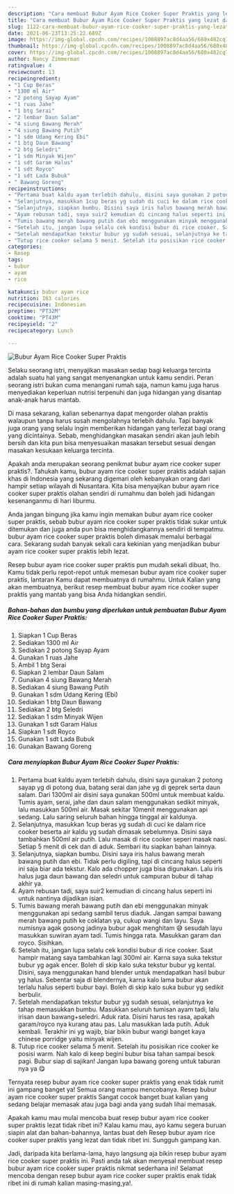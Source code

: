 ```yaml
---
description: "Cara membuat Bubur Ayam Rice Cooker Super Praktis yang lezat dan Mudah Dibuat"
title: "Cara membuat Bubur Ayam Rice Cooker Super Praktis yang lezat dan Mudah Dibuat"
slug: 1122-cara-membuat-bubur-ayam-rice-cooker-super-praktis-yang-lezat-dan-mudah-dibuat
date: 2021-06-23T13:25:22.689Z
image: https://img-global.cpcdn.com/recipes/1008897ac8d4aa56/680x482cq70/bubur-ayam-rice-cooker-super-praktis-foto-resep-utama.jpg
thumbnail: https://img-global.cpcdn.com/recipes/1008897ac8d4aa56/680x482cq70/bubur-ayam-rice-cooker-super-praktis-foto-resep-utama.jpg
cover: https://img-global.cpcdn.com/recipes/1008897ac8d4aa56/680x482cq70/bubur-ayam-rice-cooker-super-praktis-foto-resep-utama.jpg
author: Nancy Zimmerman
ratingvalue: 4
reviewcount: 13
recipeingredient:
- "1 Cup Beras"
- "1300 ml Air"
- "2 potong Sayap Ayam"
- "1 ruas Jahe"
- "1 btg Serai"
- "2 lembar Daun Salam"
- "4 siung Bawang Merah"
- "4 siung Bawang Putih"
- "1 sdm Udang Kering Ebi"
- "1 btg Daun Bawang"
- "2 btg Seledri"
- "1 sdm Minyak Wijen"
- "1 sdt Garam Halus"
- "1 sdt Royco"
- "1 sdt Lada Bubuk"
- " Bawang Goreng"
recipeinstructions:
- "Pertama buat kaldu ayam terlebih dahulu, disini saya gunakan 2 potong sayap yg di potong dua, batang serai dan jahe yg di geprek serta daun salam. Dari 1300ml air disini saya gunakan 500ml untuk membuat kaldu. Tumis ayam, serai, jahe dan daun salam menggunakan sedikit minyak, lalu masukkan 500ml air. Masak sekitar 10menit menggunakan api sedang. Lalu saring seluruh bahan hingga tinggal air kaldunya."
- "Selanjutnya, masukkan 1cup beras yg sudah di cuci ke dalam rice cooker beserta air kaldu yg sudah dimasak sebelumnya. Disini saya tambahkan 500ml air putih. Lalu masak di rice cooker seperi masak nasi. Setiap 5 menit di cek dan di aduk. Sembari itu siapkan bahan lainnya."
- "Selanjutnya, siapkan bumbu. Disini saya iris halus bawang merah bawang putih dan ebi. Tidak perlu digiling, tapi di cincang halus seperti ini saja biar ada tekstur. Kalo ada chopper juga bisa digunakan. Lalu iris halus juga daun bawang dan seledri untuk campuran bubur di tahap akhir ya."
- "Ayam rebusan tadi, saya suir2 kemudian di cincang halus seperti ini untuk nantinya dijadikan isian."
- "Tumis bawang merah bawang putih dan ebi menggunakan minyak menggunakan api sedang sambil terus diaduk. Jangan sampai bawang merah bawang putih ke coklatan ya, cukup wangi dan layu. Saya numisnya agak gosong jadinya bubur agak menghitam 😅 sesudah layu masukkan suwiran ayam tadi. Tumis hingga rata. Masukkan garam dan royco. Sisihkan."
- "Setelah itu, jangan lupa selalu cek kondisi bubur di rice cooker. Saat hampir matang saya tambahkan lagi 300ml air. Karna saya suka tekstur bubur yg agak encer. Boleh di skip kalo suka tekstur bubur yg kental. Disini, saya menggunakan hand blender untuk mendapatkan hasil bubur yg halus. Sebentar saja di blendernya, karna kalo lama bubur akan terlalu halus seperti bubur bayi. Boleh di skip kalo suka bubur yg sedikit berbulir."
- "Setelah mendapatkan tekstur bubur yg sudah sesuai, selanjutnya ke tahap memasukkan bumbu. Masukkan seluruh tumisan ayam tadi, lalu irisan daun bawang+seledri. Aduk rata. Disini harus tes rasa, apakah garam/royco nya kurang atau pas. Lalu masukkan lada putih. Aduk kembali. Terakhir ini yg wajib, biar bikin bubur wangi banget kaya chinese porridge yaitu minyak wijen."
- "Tutup rice cooker selama 5 menit. Setelah itu posisikan rice cooker ke posisi warm. Nah kalo di keep begini bubur bisa tahan sampai besok pagi. Bubur siap di sajikan! Jangan lupa bawang goreng untuk taburan nya ya 😋"
categories:
- Resep
tags:
- bubur
- ayam
- rice

katakunci: bubur ayam rice 
nutrition: 163 calories
recipecuisine: Indonesian
preptime: "PT32M"
cooktime: "PT43M"
recipeyield: "2"
recipecategory: Lunch

---
```



![Bubur Ayam Rice Cooker Super Praktis](https://img-global.cpcdn.com/recipes/1008897ac8d4aa56/680x482cq70/bubur-ayam-rice-cooker-super-praktis-foto-resep-utama.jpg)

Selaku seorang istri, menyajikan masakan sedap bagi keluarga tercinta adalah suatu hal yang sangat menyenangkan untuk kamu sendiri. Peran seorang istri bukan cuma menangani rumah saja, namun kamu juga harus menyediakan keperluan nutrisi terpenuhi dan juga hidangan yang disantap anak-anak harus mantab.

Di masa  sekarang, kalian sebenarnya dapat mengorder olahan praktis walaupun tanpa harus susah mengolahnya terlebih dahulu. Tapi banyak juga orang yang selalu ingin memberikan hidangan yang terlezat bagi orang yang dicintainya. Sebab, menghidangkan masakan sendiri akan jauh lebih bersih dan kita pun bisa menyesuaikan masakan tersebut sesuai dengan masakan kesukaan keluarga tercinta. 



Apakah anda merupakan seorang penikmat bubur ayam rice cooker super praktis?. Tahukah kamu, bubur ayam rice cooker super praktis adalah sajian khas di Indonesia yang sekarang digemari oleh kebanyakan orang dari hampir setiap wilayah di Nusantara. Kita bisa menyajikan bubur ayam rice cooker super praktis olahan sendiri di rumahmu dan boleh jadi hidangan kesenanganmu di hari liburmu.

Anda jangan bingung jika kamu ingin memakan bubur ayam rice cooker super praktis, sebab bubur ayam rice cooker super praktis tidak sukar untuk ditemukan dan juga anda pun bisa menghidangkannya sendiri di tempatmu. bubur ayam rice cooker super praktis boleh dimasak memalui berbagai cara. Sekarang sudah banyak sekali cara kekinian yang menjadikan bubur ayam rice cooker super praktis lebih lezat.

Resep bubur ayam rice cooker super praktis pun mudah sekali dibuat, lho. Kamu tidak perlu repot-repot untuk memesan bubur ayam rice cooker super praktis, lantaran Kamu dapat membuatnya di rumahmu. Untuk Kalian yang akan membuatnya, berikut resep membuat bubur ayam rice cooker super praktis yang mantab yang bisa Anda hidangkan sendiri.

<!--inarticleads1-->

##### Bahan-bahan dan bumbu yang diperlukan untuk pembuatan Bubur Ayam Rice Cooker Super Praktis:

1. Siapkan 1 Cup Beras
1. Sediakan 1300 ml Air
1. Sediakan 2 potong Sayap Ayam
1. Gunakan 1 ruas Jahe
1. Ambil 1 btg Serai
1. Siapkan 2 lembar Daun Salam
1. Gunakan 4 siung Bawang Merah
1. Sediakan 4 siung Bawang Putih
1. Gunakan 1 sdm Udang Kering (Ebi)
1. Sediakan 1 btg Daun Bawang
1. Sediakan 2 btg Seledri
1. Sediakan 1 sdm Minyak Wijen
1. Gunakan 1 sdt Garam Halus
1. Siapkan 1 sdt Royco
1. Gunakan 1 sdt Lada Bubuk
1. Gunakan  Bawang Goreng




<!--inarticleads2-->

##### Cara menyiapkan Bubur Ayam Rice Cooker Super Praktis:

1. Pertama buat kaldu ayam terlebih dahulu, disini saya gunakan 2 potong sayap yg di potong dua, batang serai dan jahe yg di geprek serta daun salam. Dari 1300ml air disini saya gunakan 500ml untuk membuat kaldu. Tumis ayam, serai, jahe dan daun salam menggunakan sedikit minyak, lalu masukkan 500ml air. Masak sekitar 10menit menggunakan api sedang. Lalu saring seluruh bahan hingga tinggal air kaldunya.
1. Selanjutnya, masukkan 1cup beras yg sudah di cuci ke dalam rice cooker beserta air kaldu yg sudah dimasak sebelumnya. Disini saya tambahkan 500ml air putih. Lalu masak di rice cooker seperi masak nasi. Setiap 5 menit di cek dan di aduk. Sembari itu siapkan bahan lainnya.
1. Selanjutnya, siapkan bumbu. Disini saya iris halus bawang merah bawang putih dan ebi. Tidak perlu digiling, tapi di cincang halus seperti ini saja biar ada tekstur. Kalo ada chopper juga bisa digunakan. Lalu iris halus juga daun bawang dan seledri untuk campuran bubur di tahap akhir ya.
1. Ayam rebusan tadi, saya suir2 kemudian di cincang halus seperti ini untuk nantinya dijadikan isian.
1. Tumis bawang merah bawang putih dan ebi menggunakan minyak menggunakan api sedang sambil terus diaduk. Jangan sampai bawang merah bawang putih ke coklatan ya, cukup wangi dan layu. Saya numisnya agak gosong jadinya bubur agak menghitam 😅 sesudah layu masukkan suwiran ayam tadi. Tumis hingga rata. Masukkan garam dan royco. Sisihkan.
1. Setelah itu, jangan lupa selalu cek kondisi bubur di rice cooker. Saat hampir matang saya tambahkan lagi 300ml air. Karna saya suka tekstur bubur yg agak encer. Boleh di skip kalo suka tekstur bubur yg kental. Disini, saya menggunakan hand blender untuk mendapatkan hasil bubur yg halus. Sebentar saja di blendernya, karna kalo lama bubur akan terlalu halus seperti bubur bayi. Boleh di skip kalo suka bubur yg sedikit berbulir.
1. Setelah mendapatkan tekstur bubur yg sudah sesuai, selanjutnya ke tahap memasukkan bumbu. Masukkan seluruh tumisan ayam tadi, lalu irisan daun bawang+seledri. Aduk rata. Disini harus tes rasa, apakah garam/royco nya kurang atau pas. Lalu masukkan lada putih. Aduk kembali. Terakhir ini yg wajib, biar bikin bubur wangi banget kaya chinese porridge yaitu minyak wijen.
1. Tutup rice cooker selama 5 menit. Setelah itu posisikan rice cooker ke posisi warm. Nah kalo di keep begini bubur bisa tahan sampai besok pagi. Bubur siap di sajikan! Jangan lupa bawang goreng untuk taburan nya ya 😋




Ternyata resep bubur ayam rice cooker super praktis yang enak tidak rumit ini gampang banget ya! Semua orang mampu mencobanya. Resep bubur ayam rice cooker super praktis Sangat cocok banget buat kalian yang sedang belajar memasak atau juga bagi anda yang sudah lihai memasak.

Apakah kamu mau mulai mencoba buat resep bubur ayam rice cooker super praktis lezat tidak ribet ini? Kalau kamu mau, ayo kamu segera buruan siapin alat dan bahan-bahannya, lantas buat deh Resep bubur ayam rice cooker super praktis yang lezat dan tidak ribet ini. Sungguh gampang kan. 

Jadi, daripada kita berlama-lama, hayo langsung aja bikin resep bubur ayam rice cooker super praktis ini. Pasti anda tak akan menyesal membuat resep bubur ayam rice cooker super praktis nikmat sederhana ini! Selamat mencoba dengan resep bubur ayam rice cooker super praktis enak tidak ribet ini di rumah kalian masing-masing,ya!.

